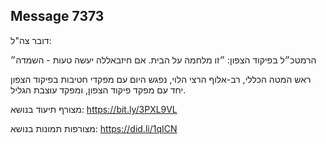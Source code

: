 ## Message 7373

דובר צה"ל:

הרמטכ״ל בפיקוד הצפון: ״זו מלחמה על הבית. אם חיזבאללה יעשה טעות - השמדה״

ראש המטה הכללי, רב-אלוף הרצי הלוי, נפגש היום עם מפקדי חטיבות בפיקוד הצפון יחד עם מפקד פיקוד הצפון, ומפקד עוצבת הגליל. 

מצורף תיעוד בנושא: https://bit.ly/3PXL9VL

מצורפות תמונות בנושא: https://did.li/1qICN

